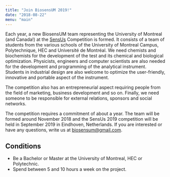```yaml
---
title: "Join BiosensUM 2019!"
date: "2018-08-22"
menu: "main"
---
```


Each year, a new BiosensUM team representing the University of Montreal
(and Canada!) at the [SensUs](//sensus.org) Competition is formed. It consists
of a team of students from the various schools of the University of Montreal
Campus, Polytechnique, HEC and Université de Montréal. We need chemists and
biochemists for the development of the test and its chemical and biological
optimization. Physicists, engineers and computer scientists are also needed for
the development and programming of the analytical instrument. Students in
industrial design are also welcome to optimize the user-friendly, innovative and
portable aspect of the instrument.

The competition also has an entrepreneurial aspect requiring people from the
field of marketing, business development and so on. Finally, we need someone to
be responsible for external relations, sponsors and social networks.

The competition requires a commitment of about a year. The team will be formed
around November 2018 and the SensUs 2019 competition will be held in September
2019 in Eindhoven, Netherlands. If you are interested or have any questions,
write us at [biosensum@gmail.com](mailto:biosensum@gmail.com).

## Conditions

- Be a Bachelor or Master at the University of Montreal, HEC or Polytechnic.
- Spend between 5 and 10 hours a week on the project.
